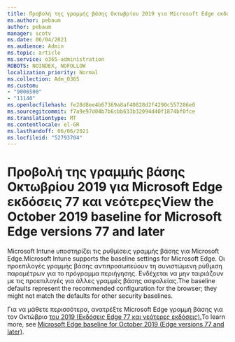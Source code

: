 ```yaml
---
title: Προβολή της γραμμής βάσης Οκτωβρίου 2019 για Microsoft Edge εκδόσεις 77 και νεότερες
ms.author: pebaum
author: pebaum
manager: scotv
ms.date: 06/04/2021
ms.audience: Admin
ms.topic: article
ms.service: o365-administration
ROBOTS: NOINDEX, NOFOLLOW
localization_priority: Normal
ms.collection: Adm_O365
ms.custom:
- "9006500"
- "11140"
ms.openlocfilehash: fe28d8ee4b67369a8af40828d2f4290c557286e0
ms.sourcegitcommit: f7a9e97d04b7b6cbb633b32094d40f1874bf0fce
ms.translationtype: MT
ms.contentlocale: el-GR
ms.lasthandoff: 06/06/2021
ms.locfileid: "52793704"
---
```

# <a name="view-the-october-2019-baseline-for-microsoft-edge-versions-77-and-later"></a><span data-ttu-id="b926f-102">Προβολή της γραμμής βάσης Οκτωβρίου 2019 για Microsoft Edge εκδόσεις 77 και νεότερες</span><span class="sxs-lookup"><span data-stu-id="b926f-102">View the October 2019 baseline for Microsoft Edge versions 77 and later</span></span>

<span data-ttu-id="b926f-103">Microsoft Intune υποστηρίζει τις ρυθμίσεις γραμμής βάσης για Microsoft Edge.</span><span class="sxs-lookup"><span data-stu-id="b926f-103">Microsoft Intune supports the baseline settings for Microsoft Edge.</span></span> <span data-ttu-id="b926f-104">Οι προεπιλογές γραμμής βάσης αντιπροσωπεύουν τη συνιστώμενη ρύθμιση παραμέτρων για το πρόγραμμα περιήγησης. Ενδέχεται να μην ταιριάζουν με τις προεπιλογές για άλλες γραμμές βάσης ασφαλείας.</span><span class="sxs-lookup"><span data-stu-id="b926f-104">The baseline defaults represent the recommended configuration for the browser; they might not match the defaults for other security baselines.</span></span>

<span data-ttu-id="b926f-105">Για να μάθετε περισσότερα, ανατρέξτε Microsoft Edge γραμμή βάσης για τον Οκτώβριο [του 2019 (Εκδόσεις Edge 77 και νεότερες εκδόσεις).](/mem/intune/protect/security-baseline-settings-edge?pivots=edge-october-2019)</span><span class="sxs-lookup"><span data-stu-id="b926f-105">To learn more, see [Microsoft Edge baseline for October 2019 (Edge versions 77 and later)](/mem/intune/protect/security-baseline-settings-edge?pivots=edge-october-2019).</span></span>